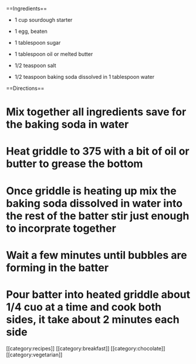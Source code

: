 ==Ingredients==

* 1 cup sourdough starter

* 1 egg, beaten

* 1 tablespoon sugar

* 1 tablespoon oil or melted butter

* 1/2 teaspoon salt

* 1/2 teaspoon baking soda dissolved in 1 tablespoon water

==Directions==

# Mix together all ingredients save for the baking soda in water
# Heat griddle to 375 with a bit of oil or butter to grease the bottom
# Once griddle is heating up mix the baking soda dissolved in water into the rest of the batter stir just enough to incorprate together
# Wait a few minutes until bubbles are forming in the batter
# Pour batter into heated griddle about 1/4 cuo at a time and cook both sides, it take about 2 minutes each side

[[category:recipes]] [[category:breakfast]] [[category:chocolate]] [[category:vegetarian]]